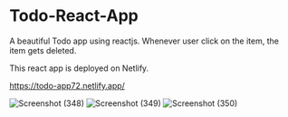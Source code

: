 # Todo-React-App
A beautiful Todo app using reactjs. Whenever user click on the item, the item gets deleted.

This react app is deployed on Netlify.

https://todo-app72.netlify.app/

![Screenshot (348)](https://user-images.githubusercontent.com/106341416/170888834-ffd70d55-0b45-4fb8-9e12-3fcce8cf6905.png)
![Screenshot (349)](https://user-images.githubusercontent.com/106341416/170888835-1d192728-d6bf-457c-8aef-db7363d4b9a0.png)
![Screenshot (350)](https://user-images.githubusercontent.com/106341416/170888836-c5f88782-2de4-4967-934b-d15946c1e934.png)
